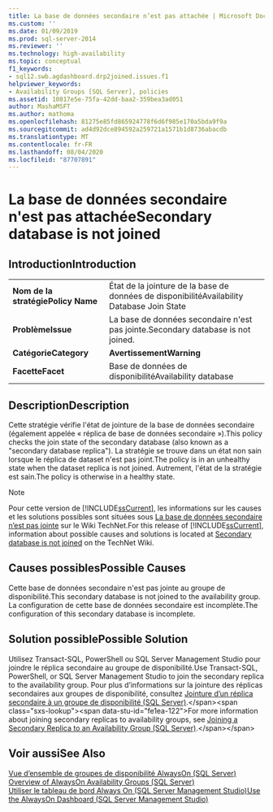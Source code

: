 ```yaml
---
title: La base de données secondaire n’est pas attachée | Microsoft Docs
ms.custom: ''
ms.date: 01/09/2019
ms.prod: sql-server-2014
ms.reviewer: ''
ms.technology: high-availability
ms.topic: conceptual
f1_keywords:
- sql12.swb.agdashboard.drp2joined.issues.f1
helpviewer_keywords:
- Availability Groups [SQL Server], policies
ms.assetid: 10817e5e-75fa-42dd-baa2-359bea3ad051
author: MashaMSFT
ms.author: mathoma
ms.openlocfilehash: 81275e85fd865924778f6d6f985e170a5bda9f9a
ms.sourcegitcommit: ad4d92dce894592a259721a1571b1d8736abacdb
ms.translationtype: MT
ms.contentlocale: fr-FR
ms.lasthandoff: 08/04/2020
ms.locfileid: "87707891"
---
```

# <a name="secondary-database-is-not-joined"></a><span data-ttu-id="fe1ea-102">La base de données secondaire n'est pas attachée</span><span class="sxs-lookup"><span data-stu-id="fe1ea-102">Secondary database is not joined</span></span>
    
## <a name="introduction"></a><span data-ttu-id="fe1ea-103">Introduction</span><span class="sxs-lookup"><span data-stu-id="fe1ea-103">Introduction</span></span>  
  
|||  
|-|-|  
|<span data-ttu-id="fe1ea-104">**Nom de la stratégie**</span><span class="sxs-lookup"><span data-stu-id="fe1ea-104">**Policy Name**</span></span>|<span data-ttu-id="fe1ea-105">État de la jointure de la base de données de disponibilité</span><span class="sxs-lookup"><span data-stu-id="fe1ea-105">Availability Database Join State</span></span>|  
|<span data-ttu-id="fe1ea-106">**Problème**</span><span class="sxs-lookup"><span data-stu-id="fe1ea-106">**Issue**</span></span>|<span data-ttu-id="fe1ea-107">La base de données secondaire n'est pas jointe.</span><span class="sxs-lookup"><span data-stu-id="fe1ea-107">Secondary database is not joined.</span></span>|  
|<span data-ttu-id="fe1ea-108">**Catégorie**</span><span class="sxs-lookup"><span data-stu-id="fe1ea-108">**Category**</span></span>|<span data-ttu-id="fe1ea-109">**Avertissement**</span><span class="sxs-lookup"><span data-stu-id="fe1ea-109">**Warning**</span></span>|  
|<span data-ttu-id="fe1ea-110">**Facette**</span><span class="sxs-lookup"><span data-stu-id="fe1ea-110">**Facet**</span></span>|<span data-ttu-id="fe1ea-111">Base de données de disponibilité</span><span class="sxs-lookup"><span data-stu-id="fe1ea-111">Availability database</span></span>|  
  
## <a name="description"></a><span data-ttu-id="fe1ea-112">Description</span><span class="sxs-lookup"><span data-stu-id="fe1ea-112">Description</span></span>  
 <span data-ttu-id="fe1ea-113">Cette stratégie vérifie l'état de jointure de la base de données secondaire (également appelée « réplica de base de données secondaire »).</span><span class="sxs-lookup"><span data-stu-id="fe1ea-113">This policy checks the join state of the secondary database (also known as a "secondary database replica").</span></span> <span data-ttu-id="fe1ea-114">La stratégie se trouve dans un état non sain lorsque le réplica de dataset n'est pas joint.</span><span class="sxs-lookup"><span data-stu-id="fe1ea-114">The policy is in an unhealthy state when the dataset replica is not joined.</span></span> <span data-ttu-id="fe1ea-115">Autrement, l'état de la stratégie est sain.</span><span class="sxs-lookup"><span data-stu-id="fe1ea-115">The policy is otherwise in a healthy state.</span></span>  
  
> [!NOTE]  
>  <span data-ttu-id="fe1ea-116">Pour cette version de [!INCLUDE[ssCurrent](../../../includes/sscurrent-md.md)], les informations sur les causes et les solutions possibles sont situées sous [La base de données secondaire n’est pas jointe](https://go.microsoft.com/fwlink/p/?LinkId=220862) sur le Wiki TechNet.</span><span class="sxs-lookup"><span data-stu-id="fe1ea-116">For this release of [!INCLUDE[ssCurrent](../../../includes/sscurrent-md.md)], information about possible causes and solutions is located at [Secondary database is not joined](https://go.microsoft.com/fwlink/p/?LinkId=220862) on the TechNet Wiki.</span></span>  
  
## <a name="possible-causes"></a><span data-ttu-id="fe1ea-117">Causes possibles</span><span class="sxs-lookup"><span data-stu-id="fe1ea-117">Possible Causes</span></span>  
 <span data-ttu-id="fe1ea-118">Cette base de données secondaire n'est pas jointe au groupe de disponibilité.</span><span class="sxs-lookup"><span data-stu-id="fe1ea-118">This secondary database is not joined to the availability group.</span></span> <span data-ttu-id="fe1ea-119">La configuration de cette base de données secondaire est incomplète.</span><span class="sxs-lookup"><span data-stu-id="fe1ea-119">The configuration of this secondary database is incomplete.</span></span>  
  
## <a name="possible-solution"></a><span data-ttu-id="fe1ea-120">Solution possible</span><span class="sxs-lookup"><span data-stu-id="fe1ea-120">Possible Solution</span></span>  
 <span data-ttu-id="fe1ea-121">Utilisez Transact-SQL, PowerShell ou SQL Server Management Studio pour joindre le réplica secondaire au groupe de disponibilité.</span><span class="sxs-lookup"><span data-stu-id="fe1ea-121">Use Transact-SQL, PowerShell, or SQL Server Management Studio to join the secondary replica to the availability group.</span></span> <span data-ttu-id="fe1ea-122">Pour plus d’informations sur la jointure des réplicas secondaires aux groupes de disponibilité, consultez [Jointure d’un réplica secondaire à un groupe de disponibilité (SQL Server)](https://msdn.microsoft.com/library/ff878473\(en-us,SQL.110\).aspx).</span><span class="sxs-lookup"><span data-stu-id="fe1ea-122">For more information about joining secondary replicas to availability groups, see [Joining a Secondary Replica to an Availability Group (SQL Server)](https://msdn.microsoft.com/library/ff878473\(en-us,SQL.110\).aspx).</span></span>  
  
## <a name="see-also"></a><span data-ttu-id="fe1ea-123">Voir aussi</span><span class="sxs-lookup"><span data-stu-id="fe1ea-123">See Also</span></span>  
 <span data-ttu-id="fe1ea-124">[Vue d’ensemble de groupes de disponibilité AlwaysOn &#40;SQL Server&#41;](overview-of-always-on-availability-groups-sql-server.md) </span><span class="sxs-lookup"><span data-stu-id="fe1ea-124">[Overview of AlwaysOn Availability Groups &#40;SQL Server&#41;](overview-of-always-on-availability-groups-sql-server.md) </span></span>  
 [<span data-ttu-id="fe1ea-125">Utiliser le tableau de bord Always On &#40;SQL Server Management Studio&#41;</span><span class="sxs-lookup"><span data-stu-id="fe1ea-125">Use the AlwaysOn Dashboard &#40;SQL Server Management Studio&#41;</span></span>](use-the-always-on-dashboard-sql-server-management-studio.md)  
  
  
